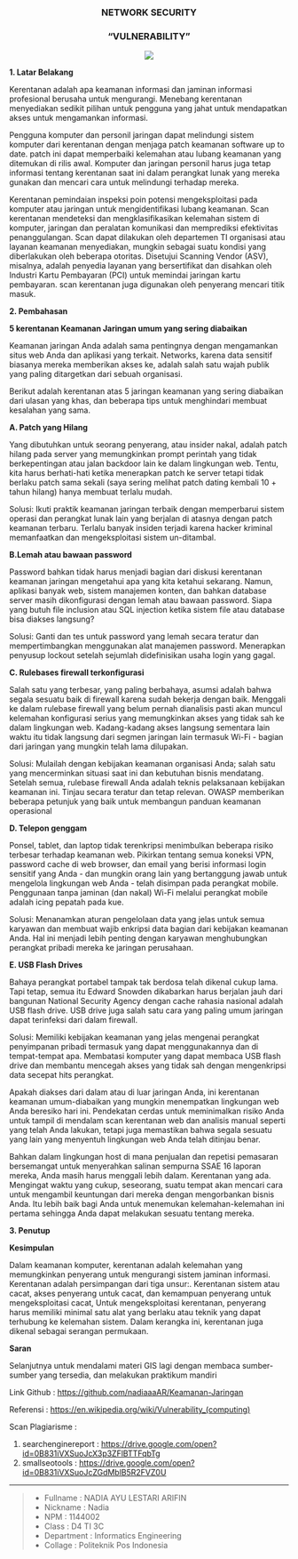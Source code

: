 <h3 align="center">NETWORK SECURITY</h3>
<h3 align="center">
“VULNERABILITY”
</h3>


<p align="center">
  <img src="https://github.com/nadiaaaAR/Keamanan-Jaringan/blob/master/img/backdoor.jpg">
</p>


**1. Latar Belakang**

Kerentanan adalah apa keamanan informasi dan jaminan informasi profesional berusaha untuk mengurangi. Menebang kerentanan menyediakan sedikit pilihan untuk pengguna yang jahat untuk mendapatkan akses untuk mengamankan informasi.

Pengguna komputer dan personil jaringan dapat melindungi sistem komputer dari kerentanan dengan menjaga patch keamanan software up to date. patch ini dapat memperbaiki kelemahan atau lubang keamanan yang ditemukan di rilis awal. Komputer dan jaringan personil harus juga tetap informasi tentang kerentanan saat ini dalam perangkat lunak yang mereka gunakan dan mencari cara untuk melindungi terhadap mereka.

Kerentanan pemindaian inspeksi poin potensi mengeksploitasi pada komputer atau jaringan untuk mengidentifikasi lubang keamanan. Scan kerentanan mendeteksi dan mengklasifikasikan kelemahan sistem di komputer, jaringan dan peralatan komunikasi dan memprediksi efektivitas penanggulangan. Scan dapat dilakukan oleh departemen TI organisasi atau layanan keamanan menyediakan, mungkin sebagai suatu kondisi yang diberlakukan oleh beberapa otoritas. Disetujui Scanning Vendor (ASV), misalnya, adalah penyedia layanan yang bersertifikat dan disahkan oleh Industri Kartu Pembayaran (PCI) untuk memindai jaringan kartu pembayaran. scan kerentanan juga digunakan oleh penyerang mencari titik masuk.




**2. Pembahasan**

**5 kerentanan Keamanan Jaringan umum yang sering diabaikan**

Keamanan jaringan Anda adalah sama pentingnya dengan mengamankan situs web Anda dan aplikasi yang terkait. Networks, karena data sensitif biasanya mereka memberikan akses ke, adalah salah satu wajah publik yang paling ditargetkan dari sebuah organisasi.

Berikut adalah kerentanan atas 5 jaringan keamanan yang sering diabaikan dari ulasan yang khas, dan beberapa tips untuk menghindari membuat kesalahan yang sama.

**A. Patch yang Hilang**

Yang dibutuhkan untuk seorang penyerang, atau insider nakal, adalah patch hilang pada server yang memungkinkan prompt perintah yang tidak berkepentingan atau jalan backdoor lain ke dalam lingkungan web. Tentu, kita harus berhati-hati ketika menerapkan patch ke server tetapi tidak berlaku patch sama sekali (saya sering melihat patch dating kembali 10 + tahun hilang) hanya membuat terlalu mudah.

Solusi: Ikuti praktik keamanan jaringan terbaik dengan memperbarui sistem operasi dan perangkat lunak lain yang berjalan di atasnya dengan patch keamanan terbaru. Terlalu banyak insiden terjadi karena hacker kriminal memanfaatkan dan mengeksploitasi sistem un-ditambal.

**B.Lemah atau bawaan password**

Password bahkan tidak harus menjadi bagian dari diskusi kerentanan keamanan jaringan mengetahui apa yang kita ketahui sekarang. Namun, aplikasi banyak web, sistem manajemen konten, dan bahkan database server masih dikonfigurasi dengan lemah atau bawaan password. Siapa yang butuh file inclusion atau SQL injection ketika sistem file atau database bisa diakses langsung?

Solusi: Ganti dan tes untuk password yang lemah secara teratur dan mempertimbangkan menggunakan alat manajemen password. Menerapkan penyusup lockout setelah sejumlah didefinisikan usaha login yang gagal.

**C. Rulebases firewall terkonfigurasi**

Salah satu yang terbesar, yang paling berbahaya, asumsi adalah bahwa segala sesuatu baik di firewall karena sudah bekerja dengan baik. Menggali ke dalam rulebase firewall yang belum pernah dianalisis pasti akan muncul kelemahan konfigurasi serius yang memungkinkan akses yang tidak sah ke dalam lingkungan web. Kadang-kadang akses langsung sementara lain waktu itu tidak langsung dari segmen jaringan lain termasuk Wi-Fi - bagian dari jaringan yang mungkin telah lama dilupakan.

Solusi: Mulailah dengan kebijakan keamanan organisasi Anda; salah satu yang mencerminkan situasi saat ini dan kebutuhan bisnis mendatang. Setelah semua, rulebase firewall Anda adalah teknis pelaksanaan kebijakan keamanan ini. Tinjau secara teratur dan tetap relevan. OWASP memberikan beberapa petunjuk yang baik untuk membangun panduan keamanan operasional

**D. Telepon genggam**

Ponsel, tablet, dan laptop tidak terenkripsi menimbulkan beberapa risiko terbesar terhadap keamanan web. Pikirkan tentang semua koneksi VPN, password cache di web browser, dan email yang berisi informasi login sensitif yang Anda - dan mungkin orang lain yang bertanggung jawab untuk mengelola lingkungan web Anda - telah disimpan pada perangkat mobile. Penggunaan tanpa jaminan (dan nakal) Wi-Fi melalui perangkat mobile adalah icing pepatah pada kue.
        
Solusi: Menanamkan aturan pengelolaan data yang jelas untuk semua karyawan dan membuat wajib enkripsi data bagian dari kebijakan keamanan Anda. Hal ini menjadi lebih penting dengan karyawan menghubungkan perangkat pribadi mereka ke jaringan perusahaan.


**E. USB Flash Drives**

Bahaya perangkat portabel tampak tak berdosa telah dikenal cukup lama. Tapi tetap, semua itu Edward Snowden dikabarkan harus berjalan jauh dari bangunan National Security Agency dengan cache rahasia nasional adalah USB flash drive. USB drive juga salah satu cara yang paling umum jaringan dapat terinfeksi dari dalam firewall.

Solusi: Memiliki kebijakan keamanan yang jelas mengenai perangkat penyimpanan pribadi termasuk yang dapat menggunakannya dan di tempat-tempat apa. Membatasi komputer yang dapat membaca USB flash drive dan membantu mencegah akses yang tidak sah dengan mengenkripsi data secepat hits perangkat. 

Apakah diakses dari dalam atau di luar jaringan Anda, ini kerentanan keamanan umum-diabaikan yang mungkin menempatkan lingkungan web Anda beresiko hari ini. Pendekatan cerdas untuk meminimalkan risiko Anda untuk tampil di mendalam scan kerentanan web dan analisis manual seperti yang telah Anda lakukan, tetapi juga memastikan bahwa segala sesuatu yang lain yang menyentuh lingkungan web Anda telah ditinjau benar.

Bahkan dalam lingkungan host di mana penjualan dan repetisi pemasaran bersemangat untuk menyerahkan salinan sempurna SSAE 16 laporan mereka, Anda masih harus menggali lebih dalam. Kerentanan yang ada. Mengingat waktu yang cukup, seseorang, suatu tempat akan mencari cara untuk mengambil keuntungan dari mereka dengan mengorbankan bisnis Anda. Itu lebih baik bagi Anda untuk menemukan kelemahan-kelemahan ini pertama sehingga Anda dapat melakukan sesuatu tentang mereka.



**3. Penutup**

**Kesimpulan**

Dalam keamanan komputer, kerentanan adalah kelemahan yang memungkinkan penyerang untuk mengurangi sistem jaminan informasi. Kerentanan adalah persimpangan dari tiga unsur:. Kerentanan sistem atau cacat, akses penyerang untuk cacat, dan kemampuan penyerang untuk mengeksploitasi cacat, Untuk mengeksploitasi kerentanan, penyerang harus memiliki minimal satu alat yang berlaku atau teknik yang dapat terhubung ke kelemahan sistem. Dalam kerangka ini, kerentanan juga dikenal sebagai serangan permukaan.

**Saran**

Selanjutnya untuk mendalami materi GIS lagi dengan membaca sumber-sumber yang tersedia, dan melakukan praktikum mandiri 



Link Github 	            :  https://github.com/nadiaaaAR/Keamanan-Jaringan 

Referensi	                :	 https://en.wikipedia.org/wiki/Vulnerability_(computing) 

Scan Plagiarisme          :
   1.	searchenginereport  :   https://drive.google.com/open?id=0B831iVXSuoJcX3p3ZFlBTTFqbTg  
   2.	smallseotools	      :   https://drive.google.com/open?id=0B831iVXSuoJcZGdMblB5R2FVZ0U 
  
-------


> - Fullname         : NADIA AYU LESTARI ARIFIN
> - Nickname 				 : Nadia
> - NPM		 				   : 1144002
> - Class	 				   : D4 TI 3C
> - Department  		 : Informatics Engineering
> - Collage					 : Politeknik Pos Indonesia



